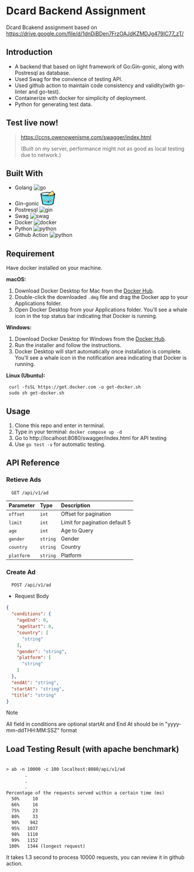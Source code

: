 # Dcard Backend Assignment
Dcard Bcakend assignment based on https://drive.google.com/file/d/1dnDiBDen7FrzOAJdKZMDJg479IC77_zT/
## Introduction
* A backend that based on light framework of Go:Gin-gonic, along with Postresql as database.
* Used Swag for the convience of testing API.
* Used github action to maintain code consistency and validity(with go-linter and go-test).
* Containerize with docker for simplicity of deployment.
* Python for generating test data.

## Test live now!

> https://ccns.owenowenisme.com/swagger/index.html
> 
> (Built on my server, performance might not as good as local testing due to network.)

## Built With


* Golang <img src="https://skillicons.dev/icons?i=go" alt="go" width="40" height="40"/> </a>
* Gin-gonic <img src="https://raw.githubusercontent.com/gin-gonic/logo/master/color.svg" alt="gin" width="40" height="40"/> </a>
* Postresql <img src="https://skillicons.dev/icons?i=postgres" alt="gin" width="40" height="40"/> </a>
* Swag  <img src="https://raw.githubusercontent.com/swaggo/swag/master/assets/swaggo.png" alt="swag" width="40" height="40"/> </a>
* Docker <img src="https://skillicons.dev/icons?i=docker" alt="docker" width="40" height="40"/> </a>
* Python <img src="https://skillicons.dev/icons?i=py" alt="python" width="40" height="40"/> </a>
* Github Action <img src="https://skillicons.dev/icons?i=githubactions" alt="python" width="40" height="40"/> </a>



## Requirement
Have docker installed on your machine.

**macOS:**

1. Download Docker Desktop for Mac from the [Docker Hub](https://hub.docker.com/editions/community/docker-ce-desktop-mac/).
2. Double-click the downloaded `.dmg` file and drag the Docker app to your Applications folder.
3. Open Docker Desktop from your Applications folder. You'll see a whale icon in the top status bar indicating that Docker is running.

**Windows:**

1. Download Docker Desktop for Windows from the [Docker Hub](https://hub.docker.com/editions/community/docker-ce-desktop-windows/).
2. Run the installer and follow the instructions.
3. Docker Desktop will start automatically once installation is complete. You'll see a whale icon in the notification area indicating that Docker is running.

**Linux (Ubuntu):**
```
 curl -fsSL https://get.docker.com -o get-docker.sh
 sudo sh get-docker.sh
```
## Usage
1. Clone this repo and enter in terminal.
2. Type in your terminal: ```docker compose up -d ```
3. Go to http://localhost:8080/swagger/index.html for API testing
4. Use ```go test -v``` for automatic testing.
## API Reference

### Retieve Ads

```
  GET /api/v1/ad
```

| Parameter  | Type     | Description                    |
| :--------  | :------- | :-------------------------     |
| `offset` | `int`    | Offset for pagination          |
| `limit` | `int`    | Limit for pagination default 5 |
| `age` | `int`    | Age to Query                   |
| `gender` | `string` | Gender                         |
| `country` | `string` | Country                        |
| `platform` | `string` | Platform                       |

### Create Ad

```
  POST /api/v1/ad
```

* Request Body
``` json
{
  "conditions": {
    "ageEnd": 0,
    "ageStart": 0,
    "country": [
      "string"
    ],
    "gender": "string",
    "platform": [
      "string"
    ]
  },
  "endAt": "string",
  "startAt": "string",
  "title": "string"
}
```
> [!NOTE]
> All field in conditions are optional
> startAt and End At should be in "yyyy-mm-ddTHH:MM:SSZ" format




## Load Testing Result (with apache benchmark)
```

> ab -n 10000 -c 100 localhost:8080/api/v1/ad
       .
       .
       .
Percentage of the requests served within a certain time (ms)
  50%     10
  66%     16
  75%     23
  80%     33
  90%    942
  95%   1037
  98%   1110
  99%   1152
 100%   1344 (longest request)
```
It takes 1.3 second to process 10000 requests, you can review it in github action.
